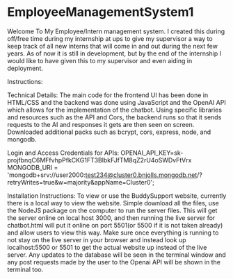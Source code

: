 # EmployeeManagementSystem1
Welcome To My Employee/Intern management system. I created this during off/free time during my internship at ups to give my supervisor a way to keep track of all new interns that will come in and out during the next few years. As of now it is still in development, but by the end of the internship I would like to have given this to my supervisor and even aiding in deployment. 


Instructions:

Technical Details: The main code for the frontend UI has been done in HTML/CSS and the backend was done using JavaScript and the OpenAI API which allows for the implementation of the chatbot. Using specific libraries and resources such as the API and Cors, the backend runs so that it sends requests to the AI and responses it gets are then seen on screen. Downloaded additional packs such as bcrypt, cors, express, node, and mongodb.

Login and Access Credentials for APIs: OPENAI_API_KEY=sk-projfbnqC6MFfvhpPfkCKG1FT3BlbkFJfTM8qZ2rU4oSWDvFtVrx MONGODB_URI = 'mongodb+srv://user2000:test234@cluster0.bnjolls.mongodb.net/?retryWrites=true&w=majority&appName=Cluster0';

Installation Instructions: To view or use the BuddySupport website, currently there is a local way to view the website. Simple download all the files, use the NodeJS package on the computer to run the server files. This will get the server online on local host 3000, and then running the live server for chatbot.html will put it online on port 5501(or 5500 if it is not taken already) and allow users to view this way. Make sure once everything is running to not stay on the live server in your browser and instead look up localhost:5500 or 5501 to get the actual website up instead of the live server. Any updates to the database will be seen in the terminal window and any post requests made by the user to the Openai API will be shown in the terminal too.
